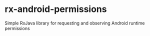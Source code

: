 # rx-android-permissions
Simple RxJava library for requesting and observing Android runtime permissions
